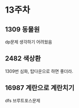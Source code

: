 # 13주차
## 1309 동물원
dp문제 생각하기 어려웠음

## 2482 색상환
1309번 심화, 탑다운으로 하면 좋더라.

## 16987 계란으로 계란치기
dfs 브루트포스문제
